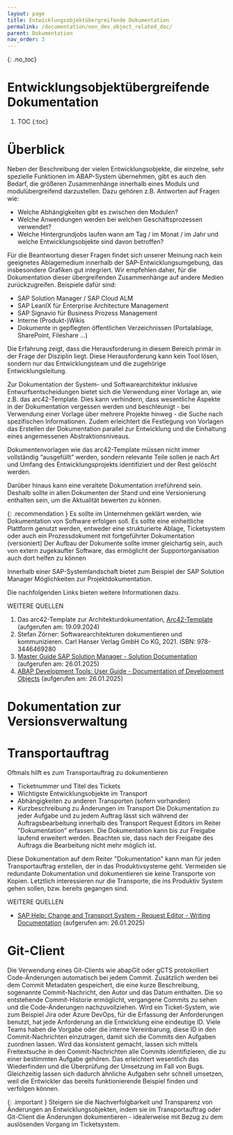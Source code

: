 ```yaml
---
layout: page
title: Entwicklungsobjektübergreifende Dokumentation
permalink: /documentation/non_dev_object_related_doc/
parent: Dokumentation
nav_order: 3
---
```


{: .no_toc}
# Entwicklungsobjektübergreifende Dokumentation

1. TOC
{:toc}

# Überblick

Neben der Beschreibung der vielen Entwicklungsobjekte, die einzelne, sehr spezielle Funktionen im ABAP-System übernehmen, gibt es auch den Bedarf, die größeren Zusammenhänge innerhalb eines Moduls und modulübergreifend darzustellen. Dazu gehören z.B. Antworten auf Fragen wie:

* Welche Abhängigkeiten gibt es zwischen den Modulen?
* Welche Anwendungen werden bei welchen Geschäftsprozessen verwendet?
* Welche Hintergrundjobs laufen wann am Tag / im Monat / im Jahr und welche Entwicklungsobjekte sind davon betroffen?

Für die Beantwortung dieser Fragen findet sich unserer Meinung nach kein geeignetes Ablagemedium innerhalb der SAP-Entwicklungsumgebung, das insbesondere Grafiken gut integriert. Wir empfehlen daher, für die Dokumentation dieser übergreifenden Zusammenhänge auf andere Medien zurückzugreifen. Beispiele dafür sind:

* SAP Solution Manager / SAP Cloud ALM
* SAP LeanIX für Enterprise Architecture Management
* SAP Signavio für Business Prozess Management
* Interne (Produkt-)Wikis
* Dokumente in gepflegten öffentlichen Verzeichnissen (Portalablage, SharePoint, Fileshare …)

Die Erfahrung zeigt, dass die Herausforderung in diesem Bereich primär in der Frage der Disziplin liegt. Diese Herausforderung kann kein Tool lösen, sondern nur das Entwicklungsteam und die zugehörige Entwicklungsleitung.

Zur Dokumentation der System- und Softwarearchitektur inklusive Entwurfsentscheidungen bietet sich die Verwendung einer Vorlage an, wie z.B. das arc42-Template. Dies kann verhindern, dass wesentliche Aspekte in der Dokumentation vergessen werden und beschleunigt - bei Verwendung einer Vorlage über mehrere Projekte hinweg - die Suche nach spezifischen Informationen. Zudem erleichtert die Festlegung von Vorlagen das Erstellen der Dokumentation parallel zur Entwicklung und die Einhaltung eines angemessenen Abstraktionsniveaus.

Dokumentenvorlagen wie das arc42-Template müssen nicht immer vollständig “ausgefüllt” werden, sondern relevante Teile sollen je nach Art und Umfang des Entwicklungsprojekts identifiziert und der Rest gelöscht werden.

Darüber hinaus kann eine veraltete Dokumentation irreführend sein. Deshalb sollte in allen Dokumenten der Stand und eine Versionierung enthalten sein, um die Aktualität bewerten zu können.

{: .recommendation }
Es sollte im Unternehmen geklärt werden, wie Dokumentation von Software erfolgen soll.
Es sollte eine einheitliche Plattform genutzt werden, entweder eine strukturierte Ablage, Ticketsystem oder auch ein Prozessdokument mit fortgeführter Dokumentation (versioniert)
Der Aufbau der Dokumente sollte immer gleichartig sein, auch von extern zugekaufter Software, das ermöglicht der Supportorganisation auch dort helfen zu können

Innerhalb einer SAP-Systemlandschaft bietet zum Beispiel der SAP Solution Manager Möglichkeiten zur Projektdokumentation.

Die nachfolgenden Links bieten weitere Informationen dazu.

WEITERE QUELLEN  

1. Das arc42-Template zur Architekturdokumentation, [Arc42-Template](https://arc42.org/download)  (aufgerufen am: 19.09.2024)
2. Stefan Zörner: Softwarearchitekturen dokumentieren und kommunizieren. Carl Hanser Verlag GmbH Co KG, 2021. ISBN: 978-3446469280
3. [Master Guide SAP Solution Manager - Solution Documentation](https://help.sap.com/docs/SAP_Solution_Manager/c3c5ec585ee248228ddb6c3f08073ea9/2cb3e75e134249a2bd091a40fe2f6d61.html?locale=en-US) (aufgerufen am: 26.01.2025)
4. [ABAP Development Tools: User Guide - Documentation of Development Objects](https://help.sap.com/docs/ABAP_PLATFORM_NEW/c238d694b825421f940829321ffa326a/52546a60ba3f436d8f5b54b83044d0b7.html?locale=en-US&q=documentation) (aufgerufen am: 26.01.2025)

# Dokumentation zur Versionsverwaltung

# Transportauftrag

Oftmals hilft es zum Transportauftrag zu dokumentieren

* Ticketnummer und Titel des Tickets
* Wichtigste Entwicklungsobjekte im Transport
* Abhängigkeiten zu anderen Transporten (sofern vorhanden)
* Kurzbeschreibung zu Änderungen im Transport
Die Dokumentation zu jeder Aufgabe und zu jedem Auftrag lässt sich während der Auftragsbearbeitung innerhalb des Transport Request Editors im Reiter "Dokumentation" erfassen. Die Dokumentation kann bis zur Freigabe laufend erweitert werden. Beachten sie, dass nach der Freigabe des Auftrags die Bearbeitung nicht mehr möglich ist.

Diese Dokumentation auf dem Reiter "Dokumentation" kann man für jeden Transportauftrag erstellen, der in das Produktivsysteme geht. Vermeiden sie redundante Dokumentation und dokumentieren sie keine Transporte von Kopien. Letztlich interessieren nur die Transporte, die ins Produktiv System gehen sollen, bzw. bereits gegangen sind.

WEITERE QUELLEN

* [SAP Help: Change and Transport System - Request Editor - Writing Documentation](https://help.sap.com/docs/ABAP_PLATFORM_NEW/4a368c163b08418890a406d413933ba7/d636153aab4a0c0ee10000000a114084.html?locale=en-US) (aufgerufen am: 26.01.2025)

# Git-Client

Die Verwendung eines Git-Clients wie abapGit oder gCTS protokolliert Code-Änderungen automatisch bei jedem Commit. Zusätzlich werden bei dem Commit Metadaten gespeichert, die eine kurze Beschreibung, sogenannte Commit-Nachricht, den Autor und das Datum enthalten. Die so entstehende Commit-Historie ermöglicht, vergangene Commits zu sehen und die Code-Änderungen nachzuvollziehen. Wird ein Ticket-System, wie zum Beispiel Jira oder Azure DevOps, für die Erfassung der Anforderungen benutzt, hat jede Anforderung an die Entwicklung eine eindeutige ID. Viele Teams haben die Vorgabe oder die interne Vereinbarung, diese ID in den Commit-Nachrichten einzutragen, damit sich die Commits den Aufgaben zuordnen lassen. Wird das konsistent gemacht, lassen sich mittels Freitextsuche in den Commit-Nachrichten alle Commits identifizieren, die zu einer bestimmten Aufgabe gehören. Das erleichtert wesentlich das Wiederfinden und die Überprüfung der Umsetzung im Fall von Bugs. Gleichzeitig lassen sich dadurch ähnliche Aufgaben sehr schnell umsetzen, weil die Entwickler das bereits funktionierende Beispiel finden und verfolgen können.

{: .important }
Steigern sie die Nachverfolgbarkeit und Transparenz von Änderungen an Entwicklungsobjekten, indem sie  im Transportauftrag oder Git-Client die Änderungen dokumentieren - idealerweise mit Bezug zu dem auslösenden Vorgang im Ticketsystem.